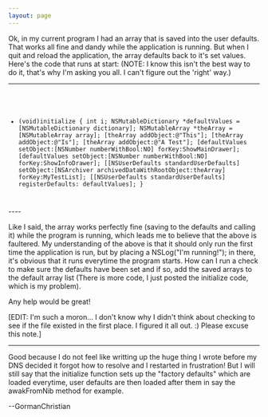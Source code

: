 ```yaml
---
layout: page
---
```


Ok, in my current program I had an array that is saved into the user defaults.  That works all fine and dandy while the application is running.  But when I quit and reload the application, the array defaults back to it's set values.  Here's the code that runs at start: (NOTE:  I know this isn't the best way to do it, that's why I'm asking you all.  I can't figure out the 'right' way.)

----
<code>
    
+ (void)initialize {
    int i;
    NSMutableDictionary *defaultValues = [NSMutableDictionary dictionary];
    NSMutableArray *theArray = [NSMutableArray array];
        [theArray addObject:@"This"];
        [theArray addObject:@"Is"];
        [theArray addObject:@"A Test"];
    [defaultValues setObject:[NSNumber numberWithBool:NO] forKey:ShowMainDrawer];
    [defaultValues setObject:[NSNumber numberWithBool:NO] forKey:ShowInfoDrawer];
    [[NSUserDefaults standardUserDefaults] setObject:[NSArchiver archivedDataWithRootObject:theArray] forKey:MyTestList];
    [[NSUserDefaults standardUserDefaults] registerDefaults: defaultValues];
}

</code>
----

Like I said, the array works perfectly fine (saving to the defaults and calling it) while the program is running, which leads me to believe that the above is faultered.  My understanding of the above is that it should only run the first time the application is run, but by placing a NSLog("I'm running!"); in there, it's obvious that it runs everytime the program starts.  How can I run a check to make sure the defaults have been set and if so, add the saved arrays to the default array list (There is more code, I just posted the initialize code, which is my problem).

Any help would be great!

[EDIT:  I'm such a moron...  I don't know why I didn't think about checking to see if the file existed in the first place.  I figured it all out.  :)  Please excuse this note.]

----
Good because I do not feel like writting up the huge thing I wrote before my DNS decided it forgot how to resolve and I restarted in frustration! But I will still say that the initialize function sets up the "factory defaults" which are loaded everytime, user defaults are then loaded after them in say the awakFromNib method for example.

--GormanChristian
